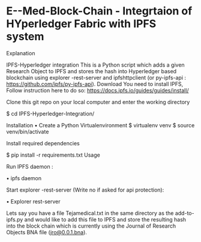 # E--Med-Block-Chain - Integrtaion of HYperledger Fabric with IPFS system 
Explanation 

IPFS-Hyperledger integration
This is a Python script which adds a given Research Object to IPFS and stores the hash into Hyperledger based blockchain using explorer -rest-server and ipfshttpclient (or py-ipfs-api : https://github.com/ipfs/py-ipfs-api).
Download
You need to install IPFS, Follow instruction here to do so: https://docs.ipfs.io/guides/guides/install/

Clone this git repo on your local computer and enter the working directory

$ cd IPFS-Hyperledger-Integration/

Installation
•	Create a Python Virtualenvironment
$ virtualenv venv
$ source venv/bin/activate

Install required dependencies

$ pip install -r requirements.txt
Usage

Run IPFS daemon :

•	ipfs daemon

Start explorer -rest-server (Write no if asked for api protection):

•	Explorer rest-server

Lets say you have a file Tejamedical.txt in the same directory as the add-to-ipfs.py and would like to add this file to IPFS and store the resulting hash into the block chain which is currently using the Journal of Research Objects BNA file (jro@0.0.1.bna).
